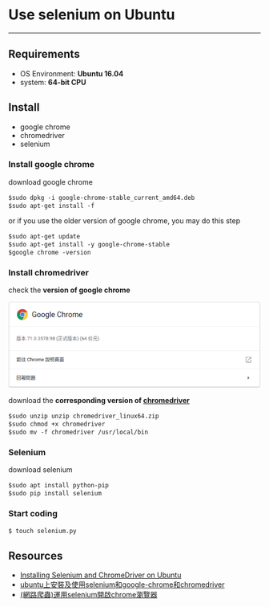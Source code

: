 # Use selenium on Ubuntu
---
## Requirements
- OS Environment: **Ubuntu 16.04**
- system: **64-bit CPU** 
## Install
- google chrome
- chromedriver
- selenium 
### Install google chrome
download google chrome

	$sudo dpkg -i google-chrome-stable_current_amd64.deb
	$sudo apt-get install -f  

or if you use the older version of google chrome, you may do this step

	$sudo apt-get update
    $sudo apt-get install -y google-chrome-stable
    $google chrome -version

### Install chromedriver
check the **version of google chrome**

![](chrome_version.png)

download the **corresponding version of [chromedriver](https://chromedriver.chromium.org/downloads)**

	$sudo unzip unzip chromedriver_linux64.zip
    $sudo chmod +x chromedriver
	$sudo mv -f chromedriver /usr/local/bin

### Selenium

download selenium

	$sudo apt install python-pip
    $sudo pip install selenium
### Start coding
    
    $ touch selenium.py
## Resources
- [Installing Selenium and ChromeDriver on Ubuntu](https://christopher.su/2015/selenium-chromedriver-ubuntu/)
- [ubuntu上安裝及使用selenium和google-chrome和chromedriver](https://www.itread01.com/content/1543109607.html)
- [(網路爬蟲)運用selenium開啟chrome瀏覽器](https://medium.com/@bob800530/selenium-1-%E9%96%8B%E5%95%9Fchrome%E7%80%8F%E8%A6%BD%E5%99%A8-21448980dff9)




